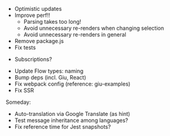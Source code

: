 * Optimistic updates
* Improve perf!!
    - Parsing takes too long!
    - Avoid unnecessary re-renders when changing selection
    - Avoid unnecessary re-renders in general
* Remove package.js
* Fix tests
- Subscriptions?
* Update Flow types: naming
* Bump deps (incl. Giu, React)
* Fix webpack config (reference: giu-examples)
* Fix SSR

Someday:

* Auto-translation via Google Translate (as hint)
* Test message inheritance among languages?
* Fix reference time for Jest snapshots?
